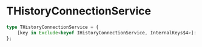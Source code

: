 # THistoryConnectionService

```ts
type THistoryConnectionService = {
    [key in Exclude<keyof IHistoryConnectionService, InternalKeys$4>]: unknown;
};
```


